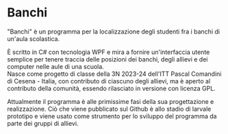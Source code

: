 # Banchi 
"Banchi" è un programma per la localizzazione degli studenti fra i banchi di un'aula scolastica.

È scritto in C# con tecnologia WPF e mira a fornire un'interfaccia utente semplice per tenere traccia delle posizioni dei banchi, degli allievi e dei computer nelle aule di una scuola.  
Nasce come progetto di classe della 3N 2023-24 dell'ITT Pascal Comandini di Cesena - Italia, con contributo di ciascuno degli allievi, ma è aperto al contributo della comunità, essendo rilasciato in versione con licenza GPL.

Attualmente il programma è alle primissime fasi della sua progettazione e realizzazione. Ciò che viene pubblicato sul Github è allo stadio di larvale prototipo e viene usato come strumento per lo sviluppo del programma da parte dei gruppi di allievi.
